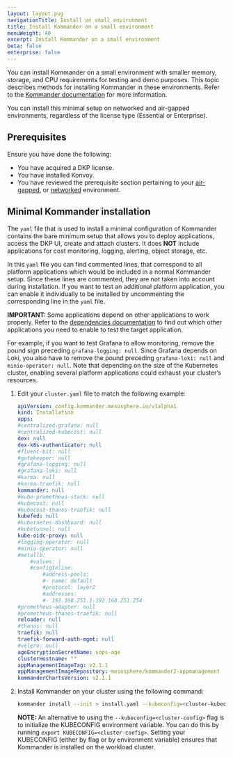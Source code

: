 ```yaml
---
layout: layout.pug
navigationTitle: Install on small environment
title: Install Kommander on a small environment
menuWeight: 40
excerpt: Install Kommander on a small environment
beta: false
enterprise: false
---
```


You can install Kommander on a small environment with smaller memory, storage, and CPU requirements for testing and demo purposes. This topic describes methods for installing Kommander in these environments. Refer to the [Kommander documentation][2.1] for more information.

You can install this minimal setup on networked and air-gapped environments, regardless of the license type (Essential or Enterprise).

## Prerequisites

Ensure you have done the following:

- You have acquired a DKP license.
- You have installed Konvoy.
- You have reviewed the prerequisite section pertaining to your [air-gapped][airgap], or [networked][networked] environment.

## Minimal Kommander installation

The `yaml` file that is used to install a minimal configuration of Kommander contains the bare minimum setup that allows you to deploy applications, access the DKP UI, create and attach clusters. It does **NOT** include applications for cost monitoring, logging, alerting, object storage, etc.

In this `yaml` file you can find commented lines, that correspond to all platform applications which would be included in a normal Kommander setup. Since these lines are commented, they are not taken into account during installation. If you want to test an additional platform application, you can enable it individually to be installed by uncommenting the corresponding line in the `yaml` file.

<p class="message--important"><strong>IMPORTANT: </strong>Some applications depend on other applications to work properly. Refer to the <a href="../../workspaces/applications/platform-applications/platform-application-dependencies/">dependencies documentation</a> to find out which other applications you need to enable to test the target application.</p>

For example, if you want to test Grafana to allow monitoring, remove the pound sign preceding `grafana-logging: null`. Since Grafana depends on Loki, you also have to remove the pound preceding `grafana-loki: null` and `minio-operator: null`. Note that depending on the size of the Kubernetes cluster, enabling several platform applications could exhaust your cluster’s resources.

1.  Edit your `cluster.yaml` file to match the following example:

    ```yaml
    apiVersion: config.kommander.mesosphere.io/v1alpha1
    kind: Installation
    apps:
    #centralized-grafana: null
    #centralized-kubecost: null
    dex: null
    dex-k8s-authenticator: null
    #fluent-bit: null
    #gatekeeper: null
    #grafana-logging: null
    #grafana-loki: null
    #karma: null
    #karma-traefik: null
    kommander: null
    #kube-prometheus-stack: null
    #kubecost: null
    #kubecost-thanos-traefik: null
    kubefed: null
    #kubernetes-dashboard: null
    #kubetunnel: null
    kube-oidc-proxy: null
    #logging-operator: null
    #minio-operator: null
    #metallb:
        #values: |
        #configInline:
            #address-pools:
            #- name: default
            #protocol: layer2
            #addresses:
            #- 192.168.251.1-192.168.251.254
    #prometheus-adapter: null
    #prometheus-thanos-traefik: null
    reloader: null
    #thanos: null
    traefik: null
    traefik-forward-auth-mgmt: null
    #velero: null
    ageEncryptionSecretName: sops-age
    clusterHostname: ""
    appManagementImageTag: v2.1.1
    appManagementImageRepository: mesosphere/kommander2-appmanagement
    kommanderChartsVersion: v2.1.1
    ```

1.  Install Kommander on your cluster using the following command:

    ```bash
    kommander install --init > install.yaml --kubeconfig=<cluster-kubeconfig>
    ```

    <p class="message--note"><strong>NOTE: </strong>An alternative to using the <code>--kubeconfig=&lt;cluster-config&gt;</code> flag is to initialize the KUBECONFIG environment variable. You can do this by running <code>export KUBECONFIG=&lt;cluster-config&gt;</code>. Setting your KUBECONFIG (either by flag or by environment variable) ensures that Kommander is installed on the workload cluster.</p>

[2.1]: ../../release-notes
[airgap]: ../air-gapped#prerequisites
[networked]: ../networked#prerequisites
